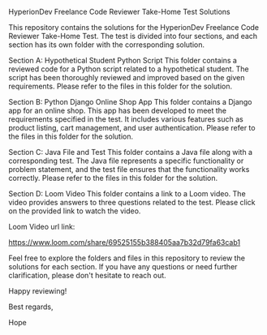 HyperionDev Freelance Code Reviewer Take-Home Test Solutions

This repository contains the solutions for the HyperionDev Freelance Code Reviewer Take-Home Test. The test is divided into four sections, and each section has its 
own folder with the corresponding solution.

Section A: Hypothetical Student Python Script
This folder contains a reviewed code for a Python script related to a hypothetical student. The script has been thoroughly reviewed and improved based on the
given requirements. Please refer to the files in this folder for the solution.

Section B: Python Django Online Shop App
This folder contains a Django app for an online shop. This app has been developed to meet the requirements specified in the test. It includes various 
features such as product listing, cart management, and user authentication. Please refer to the files in this folder for the solution.

Section C: Java File and Test
This folder contains a Java file along with a corresponding test. The Java file represents a specific functionality or problem statement, and the test 
file ensures that the functionality works correctly. Please refer to the files in this folder for the solution.

Section D: Loom Video
This folder contains a link to a Loom video. The video provides answers to three questions related to the test. Please click on the provided link to
watch the video.

Loom Video url link:

https://www.loom.com/share/69525155b388405aa7b32d79fa63cab1

Feel free to explore the folders and files in this repository to review the solutions for each section. If you have any questions or need further clarification,
please don't hesitate to reach out.

Happy reviewing!

Best regards,

Hope
